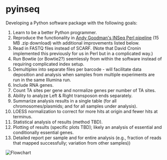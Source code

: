 # pyinseq

Developing a Python software package with the following goals:

1. Learn to be a better Python programmer.
2. Reproduce the functionality in [Andy Goodman's INSeq Perl pipeline](http://www.nature.com/nprot/journal/v6/n12/extref/nprot.2011.417-S2.zip) (15 MB .zip download) with additional improvements listed below.
3. Read in FASTQ files instead of SCARF. (Note that David Cronin implemented this previously for us in Perl but in a complicated way.)
3. Run Bowtie (or Bowtie2?) seemlessly from within the software instead of requiring complicated index setup.
4. Demultiplex into separate files per barcode - will facilitate data deposition and analysis when samples from multiple experiments are run in the same Illumina run.
5. Include RNA genes.
5. Count TA sites per gene and normalize genes per number of TA sites.
5. Ability to analyze Left & Right transposon ends separately.
6. Summarize analysis results in a single table (for all chromosomes/plasmids; and for all samples under analysis).
7. LOESS normalization to correct for more hits at origin and fewer hits at terminus.
8. Statistical analysis of results (method TBD).
9. Plotting of results (specific plots TBD); likely an analysis of essential and conditionally essential genes.
10. Detailed report per sample and for entire analysis (e.g., fraction of reads that mapped successfully; variation from other samples))



![Flowchart](https://cloud.githubusercontent.com/assets/8669125/8175914/1dcad01c-13b8-11e5-8ceb-1b4f64a99f13.png)
